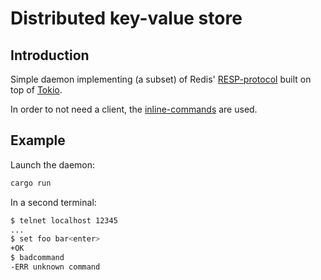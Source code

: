 
Distributed key-value store
============================

Introduction
------------

Simple daemon implementing (a subset) of Redis' [RESP-protocol](https://redis.io/topics/protocol) built on top of [Tokio](https://tokio.rs/).

In order to not need a client, the [inline-commands](https://redis.io/topics/protocol#inline-commands) are used.

Example
-------

Launch the daemon:
```bash
cargo run
```

In a second terminal:
```bash
$ telnet localhost 12345
...
$ set foo bar<enter>
+OK
$ badcommand
-ERR unknown command
```
